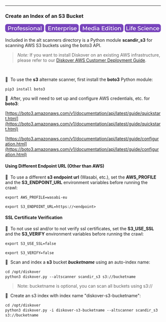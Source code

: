 ___
### Create an Index of an S3 Bucket

![Image: Professional Edition Label](images/button_edition_professional.png)&nbsp;![Image: Enterprise Edition Label](images/button_edition_enterprise.png)&nbsp;![Image: AJA Diskover Media Edition Label](images/button_edition_media.png)&nbsp;![Image: Life Science Edition Label](images/button_edition_life_science.png)

Included in the alt scanners directory is a Python module **scandir_s3** for scanning AWS S3 buckets using the boto3 API.

>_Note:_ If you want to install Diskover on an existing AWS infrastructure, please refer to our [Diskover AWS Customer Deployment Guide](https://docs.diskoverdata.com/diskover_aws_deployment_guide/).
<br>

🔴 &nbsp;To use the **s3** alternate scanner, first install the **boto3** Python module:

```
pip3 install boto3
```

🔴 &nbsp;After, you will need to set up and configure AWS credentials, etc. for **boto3**:

  [https://boto3.amazonaws.com/v1/documentation/api/latest/guide/quickstart.html](https://boto3.amazonaws.com/v1/documentation/api/latest/guide/quickstart.html)

  [https://boto3.amazonaws.com/v1/documentation/api/latest/guide/configuration.html](https://boto3.amazonaws.com/v1/documentation/api/latest/guide/configuration.html)

#### Using Different Endpoint URL (Other than AWS)

🔴 &nbsp;To use a different **s3 endpoint url** (Wasabi, etc.), set the **AWS_PROFILE** and the **S3_ENDPOINT_URL** environment variables before running the crawl:

```
export AWS_PROFILE=wasabi-eu
```
```
export S3_ENDPOINT_URL=https://<endpoint>
```

#### SSL Certificate Verification

🔴 &nbsp;To not use ssl and/or to not verify ssl certificates, set the **S3_USE_SSL** and the **S3_VERIFY** environment variables before running the crawl:

```
export S3_USE_SSL=false
```
```
export S3_VERIFY=false
```

🔴 &nbsp;Scan and index a **s3** bucket _**bucketname**_ using an auto-index name:

```
cd /opt/diskover
python3 diskover.py --altscanner scandir_s3 s3://bucketname
```
>Note: bucketname is optional, you can scan all buckets using s3://

🔴 &nbsp;Create an s3 index with index name "diskover-s3-bucketname":

```
cd /opt/diskover
python3 diskover.py -i diskover-s3-bucketname --altscanner scandir_s3 s3://bucketname
```
